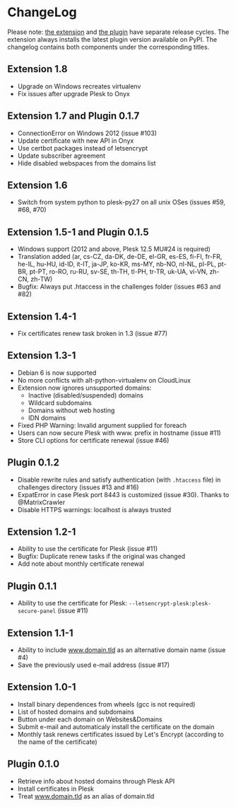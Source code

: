 # ChangeLog

Please note:
[the extension](https://ext.plesk.com/packages/f6847e61-33a7-4104-8dc9-d26a0183a8dd-letsencrypt) and [the plugin](https://pypi.python.org/pypi/letsencrypt-plesk) have separate release cycles.
The extension always installs the latest plugin version available on PyPI.
The changelog contains both components under the corresponding titles.

## Extension 1.8
* Upgrade on Windows recreates virtualenv
* Fix issues after upgrade Plesk to Onyx

## Extension 1.7 and Plugin 0.1.7
* ConnectionError on Windows 2012 (issue #103)
* Update certificate with new API in Onyx
* Use certbot packages instead of letsencrypt
* Update subscriber agreement
* Hide disabled webspaces from the domains list

## Extension 1.6
* Switch from system python to plesk-py27 on all unix OSes (issues #59, #68, #70)

## Extension 1.5-1 and Plugin 0.1.5
* Windows support (2012 and above, Plesk 12.5 MU#24 is required)
* Translation added (ar, cs-CZ, da-DK, de-DE, el-GR, es-ES, fi-FI, fr-FR, he-IL, hu-HU, id-ID, it-IT, ja-JP, ko-KR, ms-MY, nb-NO, nl-NL, pl-PL, pt-BR, pt-PT, ro-RO, ru-RU, sv-SE, th-TH, tl-PH, tr-TR, uk-UA, vi-VN, zh-CN, zh-TW)
* Bugfix: Always put .htaccess in the challenges folder (issues #63 and #82)

## Extension 1.4-1
* Fix certificates renew task broken in 1.3 (issue #77)

## Extension 1.3-1
* Debian 6 is now supported
* No more conflicts with alt-python-virtualenv on CloudLinux
* Extension now ignores unsupported domains:
  * Inactive (disabled/suspended) domains
  * Wildcard subdomains
  * Domains without web hosting
  * IDN domains
* Fixed PHP Warning: Invalid argument supplied for foreach
* Users can now secure Plesk with www. prefix in hostname (issue #11)
* Store CLI options for certificate renewal (issue #46)

## Plugin 0.1.2
* Disable rewrite rules and satisfy authentication (with `.htaccess` file) in challenges directory (issues #13 and #16)
* ExpatError in case Plesk port 8443 is customized (issue #30). Thanks to @MatrixCrawler
* Disable HTTPS warnings: localhost is always trusted

## Extension 1.2-1
* Ability to use the certificate for Plesk (issue #11)
* Bugfix: Duplicate renew tasks if the original was changed
* Add note about monthly certificate renewal

## Plugin 0.1.1
* Ability to use the certificate for Plesk: `--letsencrypt-plesk:plesk-secure-panel` (issue #11)

## Extension 1.1-1
* Ability to include www.domain.tld as an alternative domain name (issue #4)
* Save the previously used e-mail address (issue #17)

## Extension 1.0-1
* Install binary dependences from wheels (gcc is not required)
* List of hosted domains and subdomains
* Button under each domain on Websites&Domains
* Submit e-mail and automaticaly install the certificate on the domain
* Monthly task renews certificates issued by Let's Encrypt (according to the name of the certificate)

## Plugin 0.1.0
* Retrieve info about hosted domains through Plesk API
* Install certificates in Plesk
* Treat www.domain.tld as an alias of domain.tld
